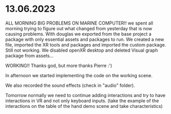 # 13.06.2023

ALL MORNING BIG PROBLEMS ON MARINE COMPUTER!!
we spent all morning trying to figure out what changed from yesterday that is now causing problems. With douglas we exported from the base project a package with only essential assets and packages to run. We created a new file, imported the XR tools and packages and imported the custom package. Still not working. We disabled openXR desktop and deleted Visual graph package from assets...

WORKING!! Thanks god, but more thanks Pierre :')

In afternoon we started implementing the code on the working scene.

We also recorded the sound effects (check in "audio" folder).

Tomorrow normally we need to continue adding interactions and try to have interactions in VR and not only keyboard inputs. (take the example of the interactions on the table of the hand demo scene and take characteristics)
